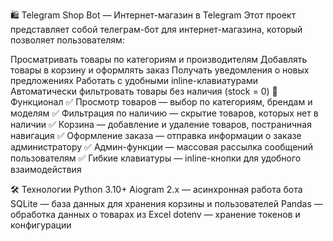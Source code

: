 🛍 Telegram Shop Bot — Интернет-магазин в Telegram
Этот проект представляет собой телеграм-бот для интернет-магазина, который позволяет пользователям:

Просматривать товары по категориям и производителям
Добавлять товары в корзину и оформлять заказ
Получать уведомления о новых предложениях
Работать с удобными inline-клавиатурами
Автоматически фильтровать товары без наличия (stock = 0)
🚀 Функционал
✅ Просмотр товаров — выбор по категориям, брендам и моделям
✅ Фильтрация по наличию — скрытие товаров, которых нет в наличии
✅ Корзина — добавление и удаление товаров, постраничная навигация
✅ Оформление заказа — отправка информации о заказе администратору
✅ Админ-функции — массовая рассылка сообщений пользователям
✅ Гибкие клавиатуры — inline-кнопки для удобного взаимодействия

🛠️ Технологии
Python 3.10+
Aiogram 2.x — асинхронная работа бота
SQLite — база данных для хранения корзины и пользователей
Pandas — обработка данных о товарах из Excel
dotenv — хранение токенов и конфигурации
